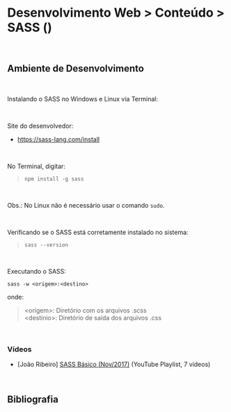 # Desenvolvimento Web > Conteúdo > SASS ()

<br>

## Ambiente de Desenvolvimento
<br>

Instalando o SASS no Windows e Linux via Terminal:

<br>

Site do desenvolvedor:

* https://sass-lang.com/install

<br>

No Terminal, digitar:

> ```npm install -g sass```

<br>

Obs.: No Linux não é necessário usar o comando `sudo`.

<br>

Verificando se o SASS está corretamente instalado no sistema:

> ```sass --version```

<br>

Executando o SASS:

    sass -w <origem>:<destino>

onde:

>\<origem>: Diretório com os arquivos .scss<br>
\<destinio>: Diretório de saída dos arquivos .css

<br>

### Vídeos

* [João Ribeiro] [SASS Básico (Nov/2017)](https://www.youtube.com/playlist?list=PLXik_5Br-zO9AMTaAqq7EpYllTPSDUZut) (YouTube Playlist, 7 vídeos)

<br>

##  Bibliografia
<br>
